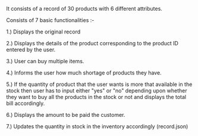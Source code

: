 It consists of a record of 30 products with 6 different attributes.

Consists of 7 basic functionalities :-

1.) Displays the original record 

2.) Displays the details of the product corresponding to the product ID entered by the user.

3.) User can buy multiple items.

4.) Informs the user how much shortage of products they have.

5.) If the quantity of product that the user wants is more that available in the stock then user has to input either "yes" or "no" depending upon whether they want to buy all the products in the stock or not and displays the total bill accordingly.

6.) Displays the amount to be paid the customer.

7.) Updates the quantity in stock in the inventory accordingly (record.json)



